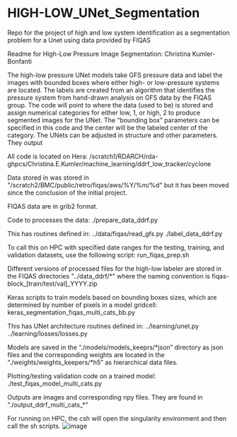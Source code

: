 # HIGH-LOW_UNet_Segmentation
Repo for the project of high and low system identification as a segmentation problem for a Unet using data provided by FIQAS

Readme for High-Low Pressure Image Segmentation:
Christina Kumler-Bonfanti

The high-low pressure UNet models take GFS pressure data and label the images with bounded boxes where either high- or low-pressure systems are located. The labels are created from an algorithm that identifies the pressure system from hand-drawn analysis on GFS data by the FIQAS group. The code will point to where the data (used to be) is stored and assign numerical categories for either low, 1, or high, 2 to produce segmented images for the UNet. The “bounding box” parameters can be specified in this code and the center will be the labeled center of the category. The UNets can be adjusted in structure and other parameters. They output 

All code is located on Hera:
/scratch1/RDARCH/rda-ghpcs/Christina.E.Kumler/machine_learning/ddrf_low_tracker/cyclone

Data stored in was stored in "/scratch2/BMC/public/retro/fiqas/aws/%Y/%m/%d" but it has been moved since the conclusion of the initial project. 

FIQAS data are in grib2 format.

Code to processes the data:
./prepare_data_ddrf.py

This has routines defined in:
../data/fiqas/read_gfs.py
./label_data_ddrf.py

To call this on HPC with specified date ranges for the testing, training, and validation datasets, use the following script:
run_fiqas_prep.sh

Different versions of processed files for the high-low labeler are stored in the FIQAS directories "../data_ddrf/*" where the naming convention is fiqas-block_[train/test/val]_YYYY.zip

Keras scripts to train models based on bounding boxes sizes, which are determined by number of pixels in a model gridcell:
keras_segmentation_fiqas_multi_cats_bb.py

This has UNet architecture routines defined in:
../learning/unet.py
../learning/losses/losses.py

Models are saved in the “./models/models_keeprs/*json” directory as json files and the corresponding weights are located in the “./weights/weights_keepers/*h5” as hierarchical data files.

Plotting/testing validation code on a trained model:
./test_fiqas_model_multi_cats.py

Outputs are images and corresponding npy files. They are found in “./output_ddrf_multi_cats_*”

For running on HPC, the csh will open the singularity environment and then call the sh scripts.
![image](https://github.com/cekumler/HIGH-LOW_UNet_Segmentation/assets/143134939/f3fefc85-4dca-4570-934c-ee5975f93294)
